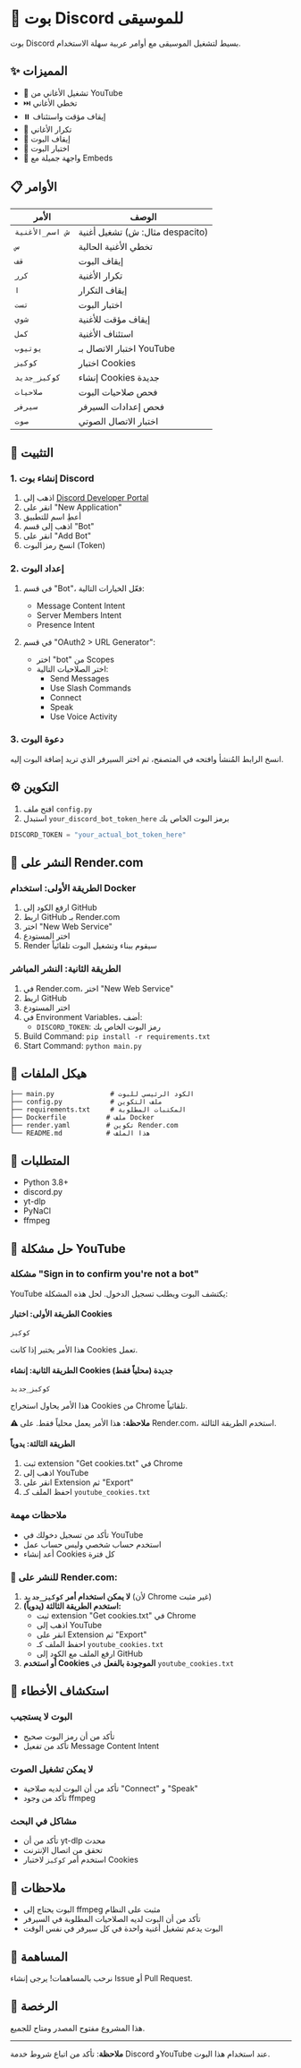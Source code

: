 # 🎵 بوت Discord للموسيقى

بوت Discord بسيط لتشغيل الموسيقى مع أوامر عربية سهلة الاستخدام.

## ✨ المميزات

- 🎵 تشغيل الأغاني من YouTube
- ⏭️ تخطي الأغاني
- ⏸️ إيقاف مؤقت واستئناف
- 🔁 تكرار الأغاني
- 🛑 إيقاف البوت
- 🧪 اختبار البوت
- 🎨 واجهة جميلة مع Embeds

## 📋 الأوامر

| الأمر | الوصف |
|-------|--------|
| `ش اسم_الأغنية` | تشغيل أغنية (مثال: ش despacito) |
| `س` | تخطي الأغنية الحالية |
| `قف` | إيقاف البوت |
| `كرر` | تكرار الأغنية |
| `ا` | إيقاف التكرار |
| `تست` | اختبار البوت |
| `شوي` | إيقاف مؤقت للأغنية |
| `كمل` | استئناف الأغنية |
| `يوتيوب` | اختبار الاتصال بـ YouTube |
| `كوكيز` | اختبار Cookies |
| `كوكيز_جديد` | إنشاء Cookies جديدة |
| `صلاحيات` | فحص صلاحيات البوت |
| `سيرفر` | فحص إعدادات السيرفر |
| `صوت` | اختبار الاتصال الصوتي |

## 🚀 التثبيت

### 1. إنشاء بوت Discord

1. اذهب إلى [Discord Developer Portal](https://discord.com/developers/applications)
2. انقر على "New Application"
3. أعطِ اسم للتطبيق
4. اذهب إلى قسم "Bot"
5. انقر على "Add Bot"
6. انسخ رمز البوت (Token)

### 2. إعداد البوت

1. في قسم "Bot"، فعّل الخيارات التالية:
   - Message Content Intent
   - Server Members Intent
   - Presence Intent

2. في قسم "OAuth2 > URL Generator":
   - اختر "bot" من Scopes
   - اختر الصلاحيات التالية:
     - Send Messages
     - Use Slash Commands
     - Connect
     - Speak
     - Use Voice Activity

### 3. دعوة البوت

انسخ الرابط المُنشأ وافتحه في المتصفح، ثم اختر السيرفر الذي تريد إضافة البوت إليه.

## ⚙️ التكوين

1. افتح ملف `config.py`
2. استبدل `your_discord_bot_token_here` برمز البوت الخاص بك

```python
DISCORD_TOKEN = "your_actual_bot_token_here"
```

## 🐳 النشر على Render.com

### الطريقة الأولى: استخدام Docker

1. ارفع الكود إلى GitHub
2. اربط GitHub بـ Render.com
3. اختر "New Web Service"
4. اختر المستودع
5. Render سيقوم ببناء وتشغيل البوت تلقائياً

### الطريقة الثانية: النشر المباشر

1. في Render.com، اختر "New Web Service"
2. اربط GitHub
3. اختر المستودع
4. في Environment Variables، أضف:
   - `DISCORD_TOKEN`: رمز البوت الخاص بك
5. Build Command: `pip install -r requirements.txt`
6. Start Command: `python main.py`

## 📁 هيكل الملفات

```
├── main.py              # الكود الرئيسي للبوت
├── config.py            # ملف التكوين
├── requirements.txt     # المكتبات المطلوبة
├── Dockerfile          # ملف Docker
├── render.yaml         # تكوين Render.com
└── README.md           # هذا الملف
```

## 🔧 المتطلبات

- Python 3.8+
- discord.py
- yt-dlp
- PyNaCl
- ffmpeg

## 🔐 حل مشكلة YouTube

### مشكلة "Sign in to confirm you're not a bot"
YouTube يكتشف البوت ويطلب تسجيل الدخول. لحل هذه المشكلة:

#### الطريقة الأولى: اختبار Cookies
```
كوكيز
```
هذا الأمر يختبر إذا كانت Cookies تعمل.

#### الطريقة الثانية: إنشاء Cookies جديدة (محلياً فقط)
```
كوكيز_جديد
```
هذا الأمر يحاول استخراج Cookies من Chrome تلقائياً.

**⚠️ ملاحظة:** هذا الأمر يعمل محلياً فقط. على Render.com، استخدم الطريقة الثالثة.

#### الطريقة الثالثة: يدوياً
1. ثبت extension "Get cookies.txt" في Chrome
2. اذهب إلى YouTube
3. انقر على Extension ثم "Export"
4. احفظ الملف كـ `youtube_cookies.txt`

### ملاحظات مهمة
- تأكد من تسجيل دخولك في YouTube
- استخدم حساب شخصي وليس حساب عمل
- أعد إنشاء Cookies كل فترة

### 🚀 **للنشر على Render.com:**
1. **لا يمكن استخدام أمر `كوكيز_جديد`** (لأن Chrome غير مثبت)
2. **استخدم الطريقة الثالثة (يدوياً):**
   - ثبت extension "Get cookies.txt" في Chrome
   - اذهب إلى YouTube
   - انقر على Extension ثم "Export"
   - احفظ الملف كـ `youtube_cookies.txt`
   - ارفع الملف مع الكود إلى GitHub
3. **أو استخدم Cookies الموجودة بالفعل** في `youtube_cookies.txt`

## 🚨 استكشاف الأخطاء

### البوت لا يستجيب
- تأكد من أن رمز البوت صحيح
- تأكد من تفعيل Message Content Intent

### لا يمكن تشغيل الصوت
- تأكد من أن البوت لديه صلاحية "Connect" و "Speak"
- تأكد من وجود ffmpeg

### مشاكل في البحث
- تأكد من أن yt-dlp محدث
- تحقق من اتصال الإنترنت
- استخدم أمر `كوكيز` لاختبار Cookies

## 📝 ملاحظات

- البوت يحتاج إلى ffmpeg مثبت على النظام
- تأكد من أن البوت لديه الصلاحيات المطلوبة في السيرفر
- البوت يدعم تشغيل أغنية واحدة في كل سيرفر في نفس الوقت

## 🤝 المساهمة

نرحب بالمساهمات! يرجى إنشاء Issue أو Pull Request.

## 📄 الرخصة

هذا المشروع مفتوح المصدر ومتاح للجميع.

---

**ملاحظة**: تأكد من اتباع شروط خدمة Discord وYouTube عند استخدام هذا البوت. 
